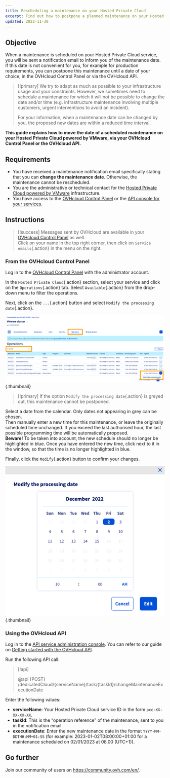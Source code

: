 ```yaml
---
title: Rescheduling a maintenance on your Hosted Private Cloud
excerpt: Find out how to postpone a planned maintenance on your Hosted Private Cloud powered by VMware
updated: 2022-11-30
---
```



## Objective

When a maintenance is scheduled on your Hosted Private Cloud service, you will be sent a notification email to inform you of the maintenance date. If this date is not convenient for you, for example for production requirements, you can postpone this maintenance until a date of your choice, in the OVHcloud Control Panel or via the OVHcloud API.

> [!primary]
> We try to adapt as much as possible to your infrastructure usage and your constraints. However, we sometimes need to schedule a maintenance for which it will not be possible to change the date and/or time (e.g. infrastructure maintenance involving multiple customers, urgent interventions to avoid an incident).
>
> For your information, when a maintenance date can be changed by you, the proposed new dates are within a reduced time interval.

**This guide explains how to move the date of a scheduled maintenance on your Hosted Private Cloud powered by VMware, via your OVHcloud Control Panel or the OVHcloud API.**

## Requirements

- You have received a maintenance notification email specifically stating that you can **change the maintenance date**. Otherwise, the maintenance cannot be rescheduled.
- You are the administrative or technical contact for the [Hosted Private Cloud powered by VMware](https://www.ovhcloud.com/asia/enterprise/products/hosted-private-cloud/) infrastructure.
- You have access to the [OVHcloud Control Panel](https://ca.ovh.com/auth/?action=gotomanager&from=https://www.ovh.com/asia/&ovhSubsidiary=asia) or the [API console for your services](https://ca.api.ovh.com/).

## Instructions

> [!success]
> Messages sent by OVHcloud are available in your [OVHcloud Control Panel](https://ca.ovh.com/auth/?action=gotomanager&from=https://www.ovh.com/asia/&ovhSubsidiary=asia) as well.<br>
> Click on your name in the top right corner, then click on `Service emails`{.action} in the menu on the right.

### From the OVHcloud Control Panel

Log in to the [OVHcloud Control Panel](https://ca.ovh.com/auth/?action=gotomanager&from=https://www.ovh.com/asia/&ovhSubsidiary=asia) with the administrator account.

In the `Hosted Private Cloud`{.action} section, select your service and click on the `Operations`{.action} tab. Select `Available`{.action} from the drop-down menu to filter the operations.

Next, click on the `...`{.action} button and select `Modify the processing date`{.action}.

![change maintenance time](images/maintenance-date-edition01.png){.thumbnail}

> [!primary]
> If the option `Modify the processing date`{.action} is greyed out, this maintenance cannot be postponed.

Select a date from the calendar. Only dates not appearing in grey can be chosen.<br>
Then manually enter a new time for this maintenance, or leave the originally scheduled time unchanged. If you exceed the last authorised hour, the last possible programming time will be automatically proposed.<br>
**Beware!** To be taken into account, the new schedule should no longer be highlighted in blue. Once you have entered the new time, click next to it in the window, so that the time is no longer highlighted in blue.

Finally, click the `Modify`{.action} button to confirm your changes.

![change maintenance time](images/maintenance-date-edition02.png){.thumbnail}

### Using the OVHcloud API

Log in to the [API service administration console](https://ca.api.ovh.com/). You can refer to our guide on [Getting started with the OVHcloud API](/pages/manage_and_operate/api/first-steps).

Run the following API call:

> [!api]
>
> @api {POST} /dedicatedCloud/{serviceName}/task/{taskId}/changeMaintenanceExecutionDate
>

Enter the following values:

- **serviceName**: Your Hosted Private Cloud service ID in the form `pcc-XX-XX-XX-XX`.
- **taskId**: This is the “operation reference” of the maintenance, sent to you in the notification email.
- **executionDate**: Enter the new maintenance date in the format `YYYY-MM-DDTHH:MM+01:SS` (for example: 2023-01-02T08:00:00+01:00 for a maintenance scheduled on 02/01/2023 at 08.00 (UTC+1)).

## Go further

Join our community of users on <https://community.ovh.com/en/>.